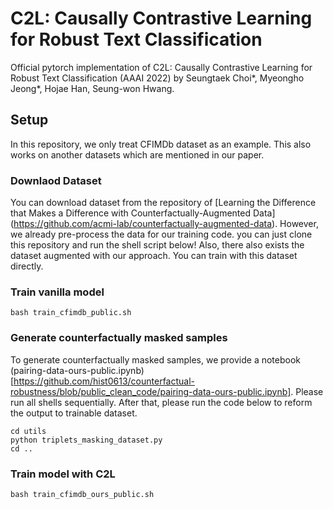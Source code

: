 # C2L: Causally Contrastive Learning for Robust Text Classification
Official pytorch implementation of C2L: Causally Contrastive Learning for Robust Text Classification (AAAI 2022) by Seungtaek Choi*, Myeongho Jeong*, Hojae Han, Seung-won Hwang.

## Setup
In this repository, we only treat CFIMDb dataset as an example. This also works on another datasets which are mentioned in our paper.
### Downlaod Dataset
You can download dataset from the repository of [Learning the Difference that Makes a Difference with Counterfactually-Augmented Data]
(https://github.com/acmi-lab/counterfactually-augmented-data).
However, we already pre-process the data for our training code. you can just clone this repository and run the shell script below!
Also, there also exists the dataset augmented with our approach. You can train with this dataset directly.

### Train vanilla model
```
bash train_cfimdb_public.sh
```
### Generate counterfactually masked samples
To generate counterfactually masked samples, we provide a notebook (pairing-data-ours-public.ipynb)[https://github.com/hist0613/counterfactual-robustness/blob/public_clean_code/pairing-data-ours-public.ipynb]. Please run all shells sequentially. After that, please run the code below to reform the output to trainable dataset.
```
cd utils
python triplets_masking_dataset.py
cd ..
```
### Train model with C2L
```
bash train_cfimdb_ours_public.sh
```

